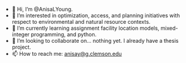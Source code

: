 - 👋 Hi, I’m @AnisaLYoung.
- 👀 I’m interested in optimization, access, and planning initiatives with respect to environmental and natural resource contexts.
- 🌱 I’m currently learning assignment facility location models, mixed-integer programming, and python.
- 💞️ I’m looking to collaborate on... nothing yet. I already have a thesis project.
- 📫 How to reach me: anisay@g.clemson.edu

<!---
AnisaLYoung/AnisaLYoung is a ✨ special ✨ repository because its `README.md` (this file) appears on your GitHub profile.
You can click the Preview link to take a look at your changes.
--->
